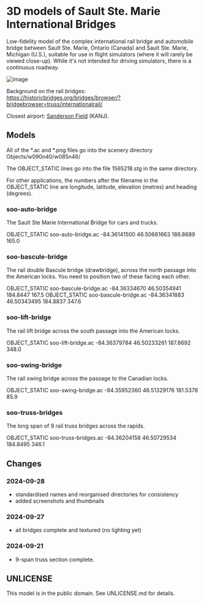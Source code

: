 3D models of Sault Ste. Marie International Bridges
===================================================

Low-fidelity model of the complex international rail bridge and automobile bridge between Sault Ste. Marie, Ontario (Canada) and Sault Ste. Marie, Michigan (U.S.), suitable for use in flight simulators (where it will rarely be viewed close-up).  While it's not intended for driving simulators, there is a continuous roadway.

![image](https://github.com/user-attachments/assets/26681dd0-5c77-4a73-9263-6999aaa786cf)

Background on the rail bridges: https://historicbridges.org/bridges/browser/?bridgebrowser=truss/internationalrail/

Closest airport: [Sanderson Field](https://ourairports.com/airports/KANJ/) (KANJ).


## Models

All of the *.ac and *.png files go into the scenery directory Objects/w090n40/w085n46/

The OBJECT_STATIC lines go into the file 1565218.stg in the same directory.

For other applications, the numbers after the filename in the OBJECT\_STATIC line are longitude, latitude, elevation (metres) and heading (degrees).

### soo-auto-bridge

The Sault Ste Marie International Bridge for cars and trucks.

  OBJECT_STATIC soo-auto-bridge.ac -84.36141500 46.50661663 186.8689 165.0

### soo-bascule-bridge

The rail double Bascule bridge (drawbridge), across the north passage into the American locks.  You need to position two of these facing each other.

  OBJECT_STATIC soo-bascule-bridge.ac -84.36334670 46.50354941 184.8447 167.5
  OBJECT_STATIC soo-bascule-bridge.ac -84.36341883 46.50343495 184.8837 347.6

### soo-lift-bridge

The rail lift bridge across the south passage into the American locks.

  OBJECT_STATIC soo-lift-bridge.ac -84.36379784 46.50233261 187.8692 348.0

### soo-swing-bridge

The rail swing bridge across the passage to the Canadian locks.

  OBJECT_STATIC soo-swing-bridge.ac -84.35952360 46.51329176 181.5378 85.9

### soo-truss-bridges

The long span of 9 rail truss bridges across the rapids.

  OBJECT_STATIC soo-truss-bridges.ac -84.36204158 46.50729534 184.8495 346.1


## Changes

### 2024-09-28

- standardised names and reorganised directories for consistency
- added screenshots and thumbnails

### 2024-09-27

- all bridges complete and textured (no lighting yet)

### 2024-09-21

- 9-span truss section complete.

## UNLICENSE

This model is in the public domain.  See UNLICENSE.md for details.
